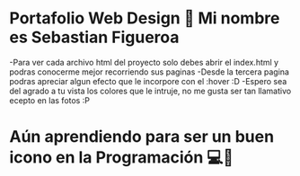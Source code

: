 # Portafolio Web Design 👋 Mi nombre es Sebastian Figueroa

-Para ver cada archivo html del proyecto solo debes abrir el index.html y podras conocerme mejor recorriendo sus paginas
-Desde la tercera pagina podras apreciar algun efecto que le incorpore con el :hover :D
-Espero sea del agrado a tu vista los colores que le intruje, no me gusta ser tan llamativo ecepto en las fotos :P

# Aún aprendiendo para ser un buen icono en la Programación 💻💼
